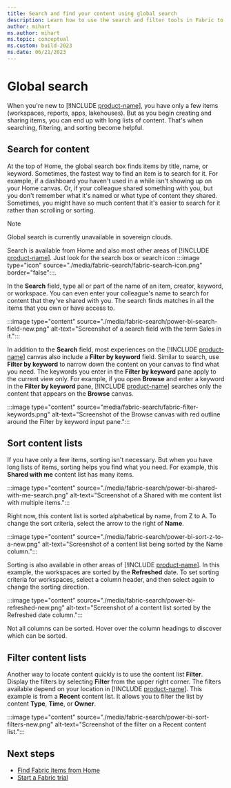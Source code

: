 ```yaml
---
title: Search and find your content using global search
description: Learn how to use the search and filter tools in Fabric to quickly find the content you want.
author: mihart
ms.author: mihart
ms.topic: conceptual  
ms.custom: build-2023
ms.date: 06/21/2023
---
```


# Global search

When you're new to [!INCLUDE [product-name](../includes/product-name.md)], you have only a few items (workspaces, reports, apps, lakehouses). But as you begin creating and sharing items, you can end up with long lists of content. That's when searching, filtering, and sorting become helpful.

## Search for content

At the top of Home, the global search box finds items by title, name, or keyword. Sometimes, the fastest way to find an item is to search for it. For example, if a dashboard you haven't used in a while isn't showing up on your Home canvas. Or, if your colleague shared something with you, but you don't remember what it's named or what type of content they shared. Sometimes, you might have so much content that it's easier to search for it rather than scrolling or sorting.

> [!NOTE]
> Global search is currently unavailable in sovereign clouds. 

Search is available from Home and also most other areas of [!INCLUDE [product-name](../includes/product-name.md)]. Just look for the search box or search icon :::image type="icon" source="./media/fabric-search/fabric-search-icon.png" border="false":::.

In the **Search** field, type all or part of the name of an item, creator, keyword, or workspace. You can even enter your colleague's name to search for content that they've shared with you. The search finds matches in all the items that you own or have access to. 

:::image type="content" source="./media/fabric-search/power-bi-search-field-new.png" alt-text="Screenshot of a search field with the term Sales in it.":::

In addition to the **Search** field, most experiences on the [!INCLUDE [product-name](../includes/product-name.md)] canvas also include a **Filter by keyword** field.  Similar to search, use **Filter by keyword** to narrow down the content on your canvas to find what you need. The keywords you enter in the **Filter by keyword** pane apply to the current view only. For example, if you open **Browse** and enter a keyword in the **Filter by keyword** pane, [!INCLUDE [product-name](../includes/product-name.md)] searches only the content that appears on the **Browse** canvas.

:::image type="content" source="media/fabric-search/fabric-filter-keywords.png" alt-text="Screenshot of the Browse canvas with red outline around the Filter by keyword input pane.":::

## Sort content lists

If you have only a few items, sorting isn't necessary. But when you have long lists of items, sorting helps you find what you need. For example, this **Shared with me** content list has many items.

:::image type="content" source="./media/fabric-search/power-bi-shared-with-me-search.png" alt-text="Screenshot of a Shared with me content list with multiple items.":::

Right now, this content list is sorted alphabetical by name, from Z to A. To change the sort criteria, select the arrow to the right of **Name**.

:::image type="content" source="./media/fabric-search/power-bi-sort-z-to-a-new.png" alt-text="Screenshot of a content list being sorted by the Name column.":::

Sorting is also available in other areas of [!INCLUDE [product-name](../includes/product-name.md)]. In this example, the workspaces are sorted by the **Refreshed** date. To set sorting criteria for workspaces, select a column header, and then select again to change the sorting direction.

:::image type="content" source="./media/fabric-search/power-bi-refreshed-new.png" alt-text="Screenshot of a content list sorted by the Refreshed date column.":::

Not all columns can be sorted. Hover over the column headings to discover which can be sorted.

## Filter content lists

Another way to locate content quickly is to use the content list **Filter**. Display the filters by selecting **Filter** from the upper right corner. The filters available depend on your location in [!INCLUDE [product-name](../includes/product-name.md)]. This example is from a **Recent** content list. It allows you to filter the list by content **Type**, **Time**, or **Owner**.

:::image type="content" source="./media/fabric-search/power-bi-sort-filters-new.png" alt-text="Screenshot of the filter on a Recent content list.":::

## Next steps
- [Find Fabric items from Home](fabric-home.md)
- [Start a Fabric trial](fabric-trial.md)

